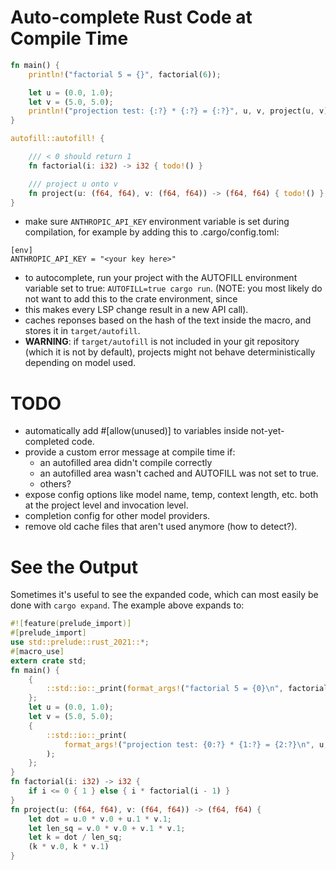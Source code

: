 # Auto-complete Rust Code at Compile Time

```rust
fn main() {
    println!("factorial 5 = {}", factorial(6));

    let u = (0.0, 1.0);
    let v = (5.0, 5.0);
    println!("projection test: {:?} * {:?} = {:?}", u, v, project(u, v));
}

autofill::autofill! {

    /// < 0 should return 1
    fn factorial(i: i32) -> i32 { todo!() }

    /// project u onto v
    fn project(u: (f64, f64), v: (f64, f64)) -> (f64, f64) { todo!() }
}
```
* make sure `ANTHROPIC_API_KEY` environment variable is set during compilation, for example by adding this to .cargo/config.toml:
```
[env]
ANTHROPIC_API_KEY = "<your key here>"
```

* to autocomplete, run your project with the AUTOFILL environment variable set to true: `AUTOFILL=true cargo run`. (NOTE: you most likely do not want to add this to the crate environment, since
* this makes every LSP change result in a new API call).
* caches reponses based on the hash of the text inside the macro, and stores it in `target/autofill`.
* **WARNING**: if `target/autofill` is not included in your git repository (which it is not by default), projects might not behave deterministically depending on model used.

# TODO
- automatically add #[allow(unused)] to variables inside not-yet-completed code.
- provide a custom error message at compile time if:
  - an autofilled area didn't compile correctly
  - an autofilled area wasn't cached and AUTOFILL was not set to true.
  - others?
- expose config options like model name, temp, context length, etc. both at the project level and invocation level.
- completion config for other model providers.
- remove old cache files that aren't used anymore (how to detect?).

# See the Output
Sometimes it's useful to see the expanded code, which can most easily be done with `cargo expand`. The example above expands to:
```rust 
#![feature(prelude_import)]
#[prelude_import]
use std::prelude::rust_2021::*;
#[macro_use]
extern crate std;
fn main() {
    {
        ::std::io::_print(format_args!("factorial 5 = {0}\n", factorial(6)));
    };
    let u = (0.0, 1.0);
    let v = (5.0, 5.0);
    {
        ::std::io::_print(
            format_args!("projection test: {0:?} * {1:?} = {2:?}\n", u, v, project(u, v)),
        );
    };
}
fn factorial(i: i32) -> i32 {
    if i <= 0 { 1 } else { i * factorial(i - 1) }
}
fn project(u: (f64, f64), v: (f64, f64)) -> (f64, f64) {
    let dot = u.0 * v.0 + u.1 * v.1;
    let len_sq = v.0 * v.0 + v.1 * v.1;
    let k = dot / len_sq;
    (k * v.0, k * v.1)
}
```
